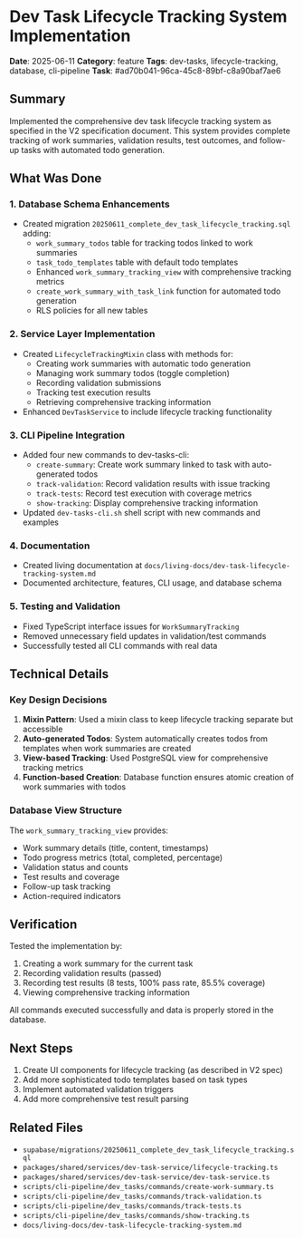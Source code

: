 # Dev Task Lifecycle Tracking System Implementation

**Date**: 2025-06-11
**Category**: feature
**Tags**: dev-tasks, lifecycle-tracking, database, cli-pipeline
**Task**: #ad70b041-96ca-45c8-89bf-c8a90baf7ae6

## Summary

Implemented the comprehensive dev task lifecycle tracking system as specified in the V2 specification document. This system provides complete tracking of work summaries, validation results, test outcomes, and follow-up tasks with automated todo generation.

## What Was Done

### 1. Database Schema Enhancements
- Created migration `20250611_complete_dev_task_lifecycle_tracking.sql` adding:
  - `work_summary_todos` table for tracking todos linked to work summaries
  - `task_todo_templates` table with default todo templates
  - Enhanced `work_summary_tracking_view` with comprehensive tracking metrics
  - `create_work_summary_with_task_link` function for automated todo generation
  - RLS policies for all new tables

### 2. Service Layer Implementation
- Created `LifecycleTrackingMixin` class with methods for:
  - Creating work summaries with automatic todo generation
  - Managing work summary todos (toggle completion)
  - Recording validation submissions
  - Tracking test execution results
  - Retrieving comprehensive tracking information
- Enhanced `DevTaskService` to include lifecycle tracking functionality

### 3. CLI Pipeline Integration
- Added four new commands to dev-tasks-cli:
  - `create-summary`: Create work summary linked to task with auto-generated todos
  - `track-validation`: Record validation results with issue tracking
  - `track-tests`: Record test execution with coverage metrics
  - `show-tracking`: Display comprehensive tracking information
- Updated `dev-tasks-cli.sh` shell script with new commands and examples

### 4. Documentation
- Created living documentation at `docs/living-docs/dev-task-lifecycle-tracking-system.md`
- Documented architecture, features, CLI usage, and database schema

### 5. Testing and Validation
- Fixed TypeScript interface issues for `WorkSummaryTracking`
- Removed unnecessary field updates in validation/test commands
- Successfully tested all CLI commands with real data

## Technical Details

### Key Design Decisions
1. **Mixin Pattern**: Used a mixin class to keep lifecycle tracking separate but accessible
2. **Auto-generated Todos**: System automatically creates todos from templates when work summaries are created
3. **View-based Tracking**: Used PostgreSQL view for comprehensive tracking metrics
4. **Function-based Creation**: Database function ensures atomic creation of work summaries with todos

### Database View Structure
The `work_summary_tracking_view` provides:
- Work summary details (title, content, timestamps)
- Todo progress metrics (total, completed, percentage)
- Validation status and counts
- Test results and coverage
- Follow-up task tracking
- Action-required indicators

## Verification

Tested the implementation by:
1. Creating a work summary for the current task
2. Recording validation results (passed)
3. Recording test results (8 tests, 100% pass rate, 85.5% coverage)
4. Viewing comprehensive tracking information

All commands executed successfully and data is properly stored in the database.

## Next Steps

1. Create UI components for lifecycle tracking (as described in V2 spec)
2. Add more sophisticated todo templates based on task types
3. Implement automated validation triggers
4. Add more comprehensive test result parsing

## Related Files
- `supabase/migrations/20250611_complete_dev_task_lifecycle_tracking.sql`
- `packages/shared/services/dev-task-service/lifecycle-tracking.ts`
- `packages/shared/services/dev-task-service/dev-task-service.ts`
- `scripts/cli-pipeline/dev_tasks/commands/create-work-summary.ts`
- `scripts/cli-pipeline/dev_tasks/commands/track-validation.ts`
- `scripts/cli-pipeline/dev_tasks/commands/track-tests.ts`
- `scripts/cli-pipeline/dev_tasks/commands/show-tracking.ts`
- `docs/living-docs/dev-task-lifecycle-tracking-system.md`
